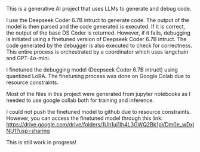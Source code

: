 This is a generative AI project that uses LLMs to generate and debug code. 

I use the Deepseek Coder 6.7B intruct to generate code. The output of the model is then parsed and the code generated is executed. If it is correct, the output of the base DS Coder is returned. However, if it fails, debugging is initiated using a finetuned version of Deepseek Coder 6.7B intruct. The code generated by the debugger is also executed to check for correctness. This entire process is orchestrated by a coordinator which uses langchain and GPT-4o-mini. 

I finetuned the debugging model (Deepseek Coder 6.7B intruct) using quantized LoRA. The finetuning process was done on Google Colab due to resource constraints.

Most of the files in this project were generated from jupyter notebooks as I needed to use google collab both for training and inference.

I could not push the finetuned model to github due to resource constraints. However, you can access the finetuned model through this link: 
https://drive.google.com/drive/folders/1Uh1uj1Ih4L3GWQ2Bk1pVDm0e_wDxjNU1?usp=sharing

This is still work in progress!

